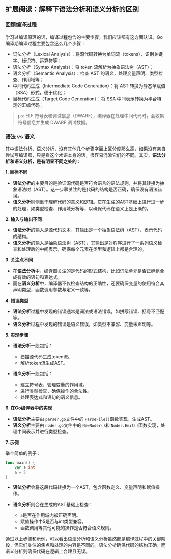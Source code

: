 ## 扩展阅读：解释下语法分析和语义分析的区别

### 回顾编译过程

学习过编译原理的话，编译过程包含的主要步骤，我们应该都有这方面认识。Go编译期编译过程主要包含这么几个步骤：

- 词法分析（Lexical Analysis）：将源代码转换为单词流（tokens），识别关键字、标识符、运算符等；
- 语法分析（Syntax Analysis）：将 token 流解析为抽象语法树（AST）；
- 语义分析（Semantic Analysis）：检查 AST 的语义，处理变量声明、类型检查、作用域等；
- 中间代码生成（Intermediate Code Generation）：将 AST 转换为静态单赋值（SSA）形式，便于优化；
- 目标代码生成（Target Code Generation）：将 SSA 中间表示转换为平台特定的汇编代码；

> ps: ELF 符号表和调试信息（DWARF），编译器在处理中间代码时，会收集符号信息并生成 DWARF 调试数据。

### 语法 vs 语义

其中语法分析、语义分析，没有其他几个步骤字面上区分度那么高，如果没有亲自尝试写编译器，只是看这个术语本身的话，很容易混淆它们的不同。其实，**语法分析和语义分析，是有明显不同之处的：**

**1. 目标不同**

- **语法分析**的主要目的是验证源代码是否符合语言的语法规则，并将其转换为抽象语法树（AST）。这一步骤关注的是代码的结构是否正确，确保没有语法错误。
- **语义分析**则侧重于理解代码的意义和逻辑。它在生成的AST基础上进行进一步的处理，如类型检查、作用域分析等，以确保代码在语义上是正确的。

**2. 输入与输出不同**

- **语法分析**的输入是源代码文本，其输出是一个抽象语法树（AST），表示代码的结构。
- **语义分析**的输入是抽象语法树（AST），其输出是对程序进行了一系列语义检查和处理后的中间表示，确保每个元素在类型和逻辑上都是合理的。

**3. 关注点不同**

- 在**语法分析**中，编译器关注的是代码的形式结构，比如词法单元是否正确组合成有效的语句和表达式。
- 而在**语义分析**中，编译器不仅检查结构的正确性，还要确保变量的使用符合其声明类型，函数调用参数与定义一致等。

**4. 错误类型**

- **语法分析**过程中发现的错误通常是词法或语法错误，如拼写错误、括号不匹配等。
- **语义分析**过程中发现的错误是语义错误，如类型不兼容、变量未声明等。

**5. 实现步骤**

- **语法分析**一般包括：

  - 扫描源代码生成token流。
  - 解析token流生成AST。
- **语义分析**一般包括：

  - 建立符号表，管理变量的作用域。
  - 进行类型检查，确保操作的合法性。
  - 处理表达式和语句的语义信息。

**6. 在Go编译器中的实现**

- **语法分析**主要由 `parser.go`文件中的 `ParseFile()`函数实现，生成AST。
- **语义分析**主要由 `noder.go`文件中的 `NewNoder()`和 `Noder.Emit()`函数实现，处理中间表示并进行类型检查。

**7. 示例**

举个简单的例子：

```go
func main() {
    var a int
    a = 5
}
```

- **语法分析**会将这段代码转换为一个AST，包含函数定义、变量声明和赋值操作。
- **语义分析**则会在生成的AST基础上检查：

  - `a`是否在作用域内被正确声明。
  - 赋值操作中5是否与int类型兼容。
  - 函数调用等其他可能的操作是否符合语义规则。

通过以上步骤和示例，可以看出语法分析和语义分析虽然都是编译过程中的关键阶段，但它们关注的焦点和处理的内容是不同的。语法分析确保代码的结构正确，而语义分析则确保代码在逻辑上合理且无误。

